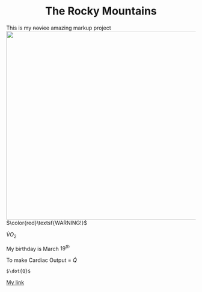 <!DOCTYPE html>
<html>
<h1 align="center">The Rocky Mountains</h1>

This is my ~~novice~~ amazing markup project
<img src="https://upload.wikimedia.org/wikipedia/commons/thumb/c/c5/Moraine_Lake_17092005.jpg/1200px-Moraine_Lake_17092005.jpg" align="right" width="600" height="500">

$\color{red}\textsf{WARNING!}$

$\dot{V}O_2$

My birthday is March 
$19^{th}$

To make 
Cardiac Output = 
$\dot{Q}$

`$\dot{Q}$`


[My link](https://github.com/ztorr/KNES381/blob/main/markdown.md)
</html>

